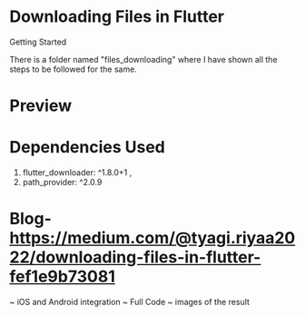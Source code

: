 # Downloading Files in Flutter


 Getting Started

There is a folder named "files_downloading" where I have shown all the steps to be followed for the same.

# Preview


# Dependencies Used
1.  flutter_downloader: ^1.8.0+1 ,
2.  path_provider: ^2.0.9


# Blog- https://medium.com/@tyagi.riyaa2022/downloading-files-in-flutter-fef1e9b73081
~ iOS and Android integration
~ Full Code
~ images of the result






